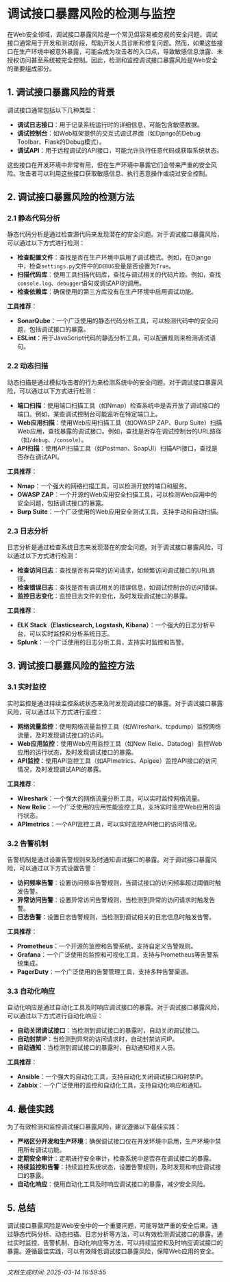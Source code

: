 # 调试接口暴露风险的检测与监控

在Web安全领域，调试接口暴露风险是一个常见但容易被忽视的安全问题。调试接口通常用于开发和测试阶段，帮助开发人员诊断和修复问题。然而，如果这些接口在生产环境中被意外暴露，可能会成为攻击者的入口点，导致敏感信息泄露、未授权访问甚至系统被完全控制。因此，检测和监控调试接口暴露风险是Web安全的重要组成部分。

## 1. 调试接口暴露风险的背景

调试接口通常包括以下几种类型：

- **调试日志接口**：用于记录系统运行时的详细信息，可能包含敏感数据。
- **调试控制台**：如Web框架提供的交互式调试界面（如Django的Debug Toolbar、Flask的Debug模式）。
- **调试API**：用于远程调试的API接口，可能允许执行任意代码或获取系统状态。

这些接口在开发环境中非常有用，但在生产环境中暴露它们会带来严重的安全风险。攻击者可以利用这些接口获取敏感信息、执行恶意操作或绕过安全控制。

## 2. 调试接口暴露风险的检测方法

### 2.1 静态代码分析

静态代码分析是通过检查源代码来发现潜在的安全问题。对于调试接口暴露风险，可以通过以下方式进行检测：

- **检查配置文件**：查找是否在生产环境中启用了调试模式。例如，在Django中，检查`settings.py`文件中的`DEBUG`变量是否设置为`True`。
- **扫描代码库**：使用工具扫描代码库，查找与调试相关的代码片段。例如，查找`console.log`、`debugger`语句或调试API的调用。
- **检查依赖库**：确保使用的第三方库没有在生产环境中启用调试功能。

**工具推荐**：
- **SonarQube**：一个广泛使用的静态代码分析工具，可以检测代码中的安全问题，包括调试接口的暴露。
- **ESLint**：用于JavaScript代码的静态分析工具，可以配置规则来检测调试语句。

### 2.2 动态扫描

动态扫描是通过模拟攻击者的行为来检测系统中的安全问题。对于调试接口暴露风险，可以通过以下方式进行检测：

- **端口扫描**：使用端口扫描工具（如Nmap）检查系统中是否开放了调试接口的端口。例如，某些调试控制台可能监听在特定端口上。
- **Web应用扫描**：使用Web应用扫描工具（如OWASP ZAP、Burp Suite）扫描Web应用，查找暴露的调试接口。例如，查找是否存在调试控制台的URL路径（如`/debug`、`/console`）。
- **API扫描**：使用API扫描工具（如Postman、SoapUI）扫描API接口，查找是否存在调试API。

**工具推荐**：
- **Nmap**：一个强大的网络扫描工具，可以检测开放的端口和服务。
- **OWASP ZAP**：一个开源的Web应用安全扫描工具，可以检测Web应用中的安全问题，包括调试接口的暴露。
- **Burp Suite**：一个广泛使用的Web应用安全测试工具，支持手动和自动扫描。

### 2.3 日志分析

日志分析是通过检查系统日志来发现潜在的安全问题。对于调试接口暴露风险，可以通过以下方式进行检测：

- **检查访问日志**：查找是否有异常的访问请求，如频繁访问调试接口的URL路径。
- **检查错误日志**：查找是否有调试相关的错误信息，如调试控制台的访问错误。
- **监控日志变化**：监控日志文件的变化，及时发现调试接口的暴露。

**工具推荐**：
- **ELK Stack（Elasticsearch, Logstash, Kibana）**：一个强大的日志分析平台，可以实时监控和分析系统日志。
- **Splunk**：一个广泛使用的日志分析工具，支持实时监控和告警。

## 3. 调试接口暴露风险的监控方法

### 3.1 实时监控

实时监控是通过持续监控系统状态来及时发现调试接口的暴露。对于调试接口暴露风险，可以通过以下方式进行监控：

- **网络流量监控**：使用网络流量监控工具（如Wireshark、tcpdump）监控网络流量，及时发现调试接口的访问。
- **Web应用监控**：使用Web应用监控工具（如New Relic、Datadog）监控Web应用的运行状态，及时发现调试接口的暴露。
- **API监控**：使用API监控工具（如APImetrics、Apigee）监控API接口的访问情况，及时发现调试API的暴露。

**工具推荐**：
- **Wireshark**：一个强大的网络流量分析工具，可以实时监控网络流量。
- **New Relic**：一个广泛使用的应用性能监控工具，支持实时监控Web应用的运行状态。
- **APImetrics**：一个API监控工具，可以实时监控API接口的访问情况。

### 3.2 告警机制

告警机制是通过设置告警规则来及时通知调试接口的暴露。对于调试接口暴露风险，可以通过以下方式设置告警：

- **访问频率告警**：设置访问频率告警规则，当调试接口的访问频率超过阈值时触发告警。
- **异常访问告警**：设置异常访问告警规则，当检测到异常的访问请求时触发告警。
- **日志告警**：设置日志告警规则，当检测到调试相关的日志信息时触发告警。

**工具推荐**：
- **Prometheus**：一个开源的监控和告警系统，支持自定义告警规则。
- **Grafana**：一个广泛使用的监控和可视化工具，支持与Prometheus等告警系统集成。
- **PagerDuty**：一个广泛使用的告警管理工具，支持多种告警渠道。

### 3.3 自动化响应

自动化响应是通过自动化工具及时响应调试接口的暴露。对于调试接口暴露风险，可以通过以下方式进行自动化响应：

- **自动关闭调试接口**：当检测到调试接口的暴露时，自动关闭调试接口。
- **自动封禁IP**：当检测到异常的访问请求时，自动封禁访问IP。
- **自动通知**：当检测到调试接口的暴露时，自动通知相关人员。

**工具推荐**：
- **Ansible**：一个强大的自动化工具，支持自动化关闭调试接口和封禁IP。
- **Zabbix**：一个广泛使用的监控和自动化工具，支持自动化响应和通知。

## 4. 最佳实践

为了有效检测和监控调试接口暴露风险，建议遵循以下最佳实践：

- **严格区分开发和生产环境**：确保调试接口仅在开发环境中启用，生产环境中禁用所有调试功能。
- **定期安全审计**：定期进行安全审计，检查系统中是否存在调试接口的暴露。
- **持续监控和告警**：持续监控系统状态，设置告警规则，及时发现和响应调试接口的暴露。
- **自动化响应**：使用自动化工具及时响应调试接口的暴露，减少安全风险。

## 5. 总结

调试接口暴露风险是Web安全中的一个重要问题，可能导致严重的安全后果。通过静态代码分析、动态扫描、日志分析等方法，可以有效检测调试接口的暴露。通过实时监控、告警机制、自动化响应等方法，可以持续监控和及时响应调试接口的暴露。遵循最佳实践，可以有效降低调试接口暴露风险，保障Web应用的安全。

---

*文档生成时间: 2025-03-14 16:59:55*



